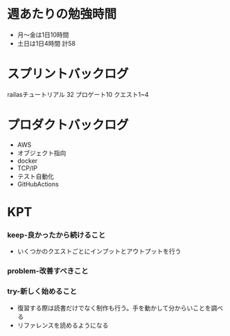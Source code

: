 
# 週あたりの勉強時間
- 月〜金は1日10時間
- 土日は1日4時間
計58

# スプリントバックログ
railasチュートリアル 32
プロゲート10
クエスト1~4

# プロダクトバックログ
- AWS
- オブジェクト指向
- docker
- TCP/IP
- テスト自動化
- GitHubActions

# KPT
### keep-良かったから続けること
- いくつかのクエストごとにインプットとアウトプットを行う

### problem-改善すべきこと


### try-新しく始めること
- 復習する際は読書だけでなく制作も行う。手を動かして分からいことを調べる
- リファレンスを読めるようになる
 